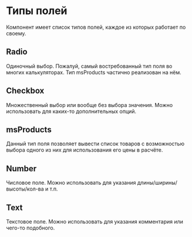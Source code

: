 # Типы полей

Компонент имеет список типов полей, каждое из которых работает по своему.

## Radio

Одиночный выбор. Пожалуй, самый востребованный тип поля во многих калькуляторах. Тип msProducts частично реализован на нём.

## Checkbox

Множественный выбор или вообще без выбора значения. Можно использовать для каких-то дополнительных опций.

## msProducts

Данный тип поля позволяет вывести список товаров с возможностью выбора одного из них для использования его цены в расчёте.

## Number

Числовое поле. Можно использовать для указания длины/ширины/высоты/кол-ва и т.п.

## Text

Текстовое поле. Можно использовать для указания комментария или чего-то подобного.
